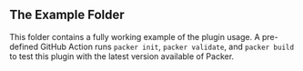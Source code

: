## The Example Folder

This folder contains a fully working example of the plugin usage. 
A pre-defined GitHub Action runs `packer init`, `packer validate`, 
and `packer build` to test this plugin with the latest version available of Packer.

